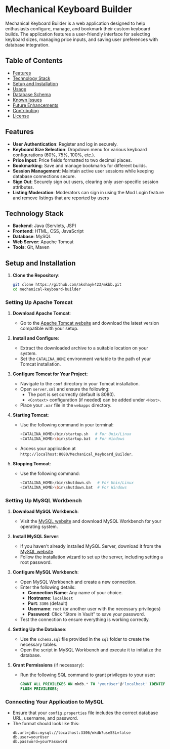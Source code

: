 # Mechanical Keyboard Builder

Mechanical Keyboard Builder is a web application designed to help enthusiasts configure, manage, and bookmark their custom keyboard builds. The application features a user-friendly interface for selecting keyboard sizes, managing price inputs, and saving user preferences with database integration.

## Table of Contents
- [Features](#features)
- [Technology Stack](#technology-stack)
- [Setup and Installation](#setup-and-installation)
- [Usage](#usage)
- [Database Schema](#database-schema)
- [Known Issues](#known-issues)
- [Future Enhancements](#future-enhancements)
- [Contributing](#contributing)
- [License](#license)

## Features
- **User Authentication**: Register and log in securely.
- **Keyboard Size Selection**: Dropdown menu for various keyboard configurations (60%, 75%, 100%, etc.).
- **Price Input**: Price fields formatted to two decimal places.
- **Bookmarking**: Save and manage bookmarks for different builds.
- **Session Management**: Maintain active user sessions while keeping database connections secure.
- **Sign Out**: Securely sign out users, clearing only user-specific session attributes.
- **Listing Moderation**: Moderators can sign in using the Mod Login feature and remove listings that are reported by users
## Technology Stack
- **Backend**: Java (Servlets, JSP)
- **Frontend**: HTML, CSS, JavaScript
- **Database**: MySQL
- **Web Server**: Apache Tomcat
- **Tools**: Git, Maven

## Setup and Installation
1. **Clone the Repository**:
   ```bash
   git clone https://github.com/akshayk423/mkbb.git
   cd mechanical-keyboard-builder
### Setting Up Apache Tomcat
1. **Download Apache Tomcat**:
   - Go to the [Apache Tomcat website](https://tomcat.apache.org/) and download the latest version compatible with your setup.
   
2. **Install and Configure**:
   - Extract the downloaded archive to a suitable location on your system.
   - Set the `CATALINA_HOME` environment variable to the path of your Tomcat installation.
   
3. **Configure Tomcat for Your Project**:
   - Navigate to the `conf` directory in your Tomcat installation.
   - Open `server.xml` and ensure the following:
     - The port is set correctly (default is 8080).
     - `<Context>` configuration (if needed) can be added under `<Host>`.
   - Place your `.war` file in the `webapps` directory.

4. **Starting Tomcat**:
   - Use the following command in your terminal:
     ```bash
     <CATALINA_HOME>/bin/startup.sh   # For Unix/Linux
     <CATALINA_HOME>\bin\startup.bat  # For Windows
     ```
   - Access your application at `http://localhost:8080/Mechanical_Keyboard_Builder`.

5. **Stopping Tomcat**:
   - Use the following command:
     ```bash
     <CATALINA_HOME>/bin/shutdown.sh   # For Unix/Linux
     <CATALINA_HOME>\bin\shutdown.bat  # For Windows
     ```

### Setting Up MySQL Workbench
1. **Download MySQL Workbench**:
   - Visit the [MySQL website](https://dev.mysql.com/downloads/workbench/) and download MySQL Workbench for your operating system.

2. **Install MySQL Server**:
   - If you haven't already installed MySQL Server, download it from the [MySQL website](https://dev.mysql.com/downloads/mysql/).
   - Follow the installation wizard to set up the server, including setting a root password.

3. **Configure MySQL Workbench**:
   - Open MySQL Workbench and create a new connection.
   - Enter the following details:
     - **Connection Name**: Any name of your choice.
     - **Hostname**: `localhost`
     - **Port**: `3306` (default)
     - **Username**: `root` (or another user with the necessary privileges)
     - **Password**: Click "Store in Vault" to save your password.
   - Test the connection to ensure everything is working correctly.

4. **Setting Up the Database**:
   - Use the `schema.sql` file provided in the `sql` folder to create the necessary tables.
   - Open the script in MySQL Workbench and execute it to initialize the database.

5. **Grant Permissions** (if necessary):
   - Run the following SQL command to grant privileges to your user:
     ```sql
     GRANT ALL PRIVILEGES ON mkdb.* TO 'yourUser'@'localhost' IDENTIFIED BY 'yourPassword';
     FLUSH PRIVILEGES;
     ```

### Connecting Your Application to MySQL
- Ensure that your `config.properties` file includes the correct database URL, username, and password.
- The format should look like this:
  ```properties
  db.url=jdbc:mysql://localhost:3306/mkdb?useSSL=false
  db.user=yourUser
  db.password=yourPassword
